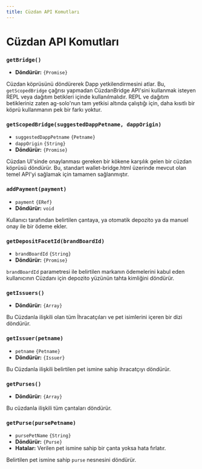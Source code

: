 ```yaml
---
title: Cüzdan API Komutları
---
```


# Cüzdan API Komutları

### `getBridge()`

- **Döndürür:** `{Promise}`

Cüzdan köprüsünü döndürerek Dapp yetkilendirmesini atlar. Bu, `getScopedBridge` çağrısı yapmadan CüzdanBridge API'sini kullanmak isteyen REPL veya dağıtım betikleri içinde kullanılmalıdır. REPL ve dağıtım betikleriniz zaten ag-solo'nun tam yetkisi altında çalıştığı için, daha kısıtlı bir köprü kullanmanın pek bir farkı yoktur.

### `getScopedBridge(suggestedDappPetname, dappOrigin)`

- `suggestedDappPetname` `{Petname}`
- `dappOrigin` `{String}`
- **Döndürür:** `{Promise}`

Cüzdan UI'sinde onaylanması gereken bir kökene karşılık gelen bir cüzdan köprüsü döndürür. Bu, standart wallet-bridge.html üzerinde mevcut olan temel API'yi sağlamak için tamamen sağlanmıştır.

### `addPayment(payment)`

- `payment` `{ERef}`
- **Döndürür:** `void`

Kullanıcı tarafından belirtilen çantaya, ya otomatik depozito ya da manuel onay ile bir ödeme ekler.

### `getDepositFacetId(brandBoardId)`

- `brandBoardId` `{String}`
- **Döndürür:** `{Promise}`

`brandBoardId` parametresi ile belirtilen markanın ödemelerini kabul eden kullanıcının Cüzdanı için depozito yüzünün tahta kimliğini döndürür.

### `getIssuers()`

- **Döndürür:** `{Array}`

Bu Cüzdanla ilişkili olan tüm İhracatçıları ve pet isimlerini içeren bir dizi döndürür.

### `getIssuer(petname)`

- `petname` `{Petname}`
- **Döndürür:** `{Issuer}`

Bu Cüzdanla ilişkili belirtilen pet ismine sahip ihracatçıyı döndürür.

### `getPurses()`

- **Döndürür:** `{Array}`

Bu cüzdanla ilişkili tüm çantaları döndürür.

### `getPurse(pursePetname)`

- `pursePetName` `{String}`
- **Döndürür:** `{Purse}`
- **Hatalar:** Verilen pet ismine sahip bir çanta yoksa hata fırlatır.

Belirtilen pet ismine sahip `purse` nesnesini döndürür.
